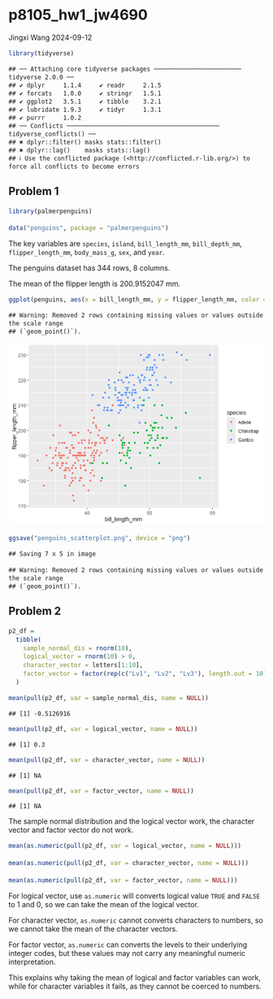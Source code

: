 p8105_hw1_jw4690
================
Jingxi Wang
2024-09-12

``` r
library(tidyverse)
```

    ## ── Attaching core tidyverse packages ──────────────────────── tidyverse 2.0.0 ──
    ## ✔ dplyr     1.1.4     ✔ readr     2.1.5
    ## ✔ forcats   1.0.0     ✔ stringr   1.5.1
    ## ✔ ggplot2   3.5.1     ✔ tibble    3.2.1
    ## ✔ lubridate 1.9.3     ✔ tidyr     1.3.1
    ## ✔ purrr     1.0.2     
    ## ── Conflicts ────────────────────────────────────────── tidyverse_conflicts() ──
    ## ✖ dplyr::filter() masks stats::filter()
    ## ✖ dplyr::lag()    masks stats::lag()
    ## ℹ Use the conflicted package (<http://conflicted.r-lib.org/>) to force all conflicts to become errors

## Problem 1

``` r
library(palmerpenguins)

data("penguins", package = "palmerpenguins")
```

The key variables are `species`, `island`, `bill_length_mm`,
`bill_depth_mm`, `flipper_length_mm`, `body_mass_g`, `sex`, and `year`.

The penguins dataset has 344 rows, 8 columns.

The mean of the flipper length is 200.9152047 mm.

``` r
ggplot(penguins, aes(x = bill_length_mm, y = flipper_length_mm, color = species)) + geom_point() 
```

    ## Warning: Removed 2 rows containing missing values or values outside the scale range
    ## (`geom_point()`).

![](p8105_hw1_jw4690_files/figure-gfm/scatterplot-1.png)<!-- -->

``` r
ggsave("penguins_scatterplot.png", device = "png")
```

    ## Saving 7 x 5 in image

    ## Warning: Removed 2 rows containing missing values or values outside the scale range
    ## (`geom_point()`).

## Problem 2

``` r
p2_df = 
  tibble(
    sample_normal_dis = rnorm(10),
    logical_vector = rnorm(10) > 0,
    character_vector = letters[1:10],
    factor_vector = factor(rep(c("Lv1", "Lv2", "Lv3"), length.out = 10))
  )
```

``` r
mean(pull(p2_df, var = sample_normal_dis, name = NULL))
```

    ## [1] -0.5126916

``` r
mean(pull(p2_df, var = logical_vector, name = NULL))
```

    ## [1] 0.3

``` r
mean(pull(p2_df, var = character_vector, name = NULL))
```

    ## [1] NA

``` r
mean(pull(p2_df, var = factor_vector, name = NULL))
```

    ## [1] NA

The sample normal distribution and the logical vector work, the
character vector and factor vector do not work.

``` r
mean(as.numeric(pull(p2_df, var = logical_vector, name = NULL)))

mean(as.numeric(pull(p2_df, var = character_vector, name = NULL)))

mean(as.numeric(pull(p2_df, var = factor_vector, name = NULL)))
```

For logical vector, use `as.numeric` will converts logical value `TRUE`
and `FALSE` to 1 and 0, so we can take the mean of the logical vector.

For character vector, `as.numeric` cannot converts characters to
numbers, so we cannot take the mean of the character vectors.

For factor vector, `as.numeric` can converts the levels to their
underlying integer codes, but these values may not carry any meaningful
numeric interpretation.

This explains why taking the mean of logical and factor variables can
work, while for character variables it fails, as they cannot be coerced
to numbers.

